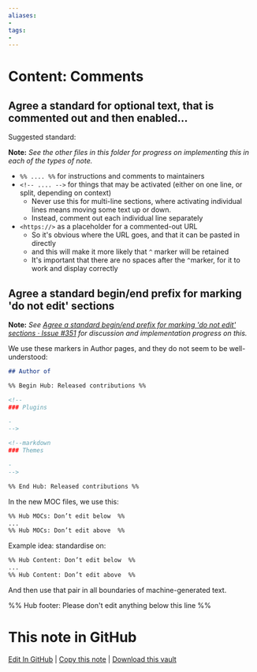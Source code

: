 ```yaml
---
aliases:
- 
tags:
- 
---
```


# Content: Comments

## Agree a standard for optional text, that is commented out and then enabled...

Suggested standard:

**Note:** *See the other files in this folder for progress on implementing this in each of the types of note.*

- `%% .... %%` for instructions and comments to maintainers
- `<!-- .... -->` for things that may be activated (either on one line, or split, depending on context)
    - Never use this for multi-line sections, where activating individual lines means moving some text up or down.
    - Instead, comment out each individual line separately
- `<https://>` as a placeholder for a commented-out URL
    - So it's obvious where the URL goes, and that it can be pasted in directly
    - and this will make it more likely that `^` marker will be retained
    - It's important that there are no spaces after the `^`marker, for it to work and display correctly

## Agree a standard begin/end prefix for marking 'do not edit' sections

**Note:** *See [Agree a standard begin/end prefix for marking 'do not edit' sections · Issue #351](https://github.com/obsidian-community/obsidian-hub/issues/351) for discussion and implementation progress on this.*

We use these markers in Author pages, and they do not seem to be well-understood:

```markdown
## Author of

%% Begin Hub: Released contributions %%

<!--
### Plugins

- 
-->

<!--markdown
### Themes

- 
-->

%% End Hub: Released contributions %%
```

In the new MOC files, we use this:

```markdown
%% Hub MOCs: Don’t edit below  %%
...
%% Hub MOCs: Don’t edit above  %%
```

Example idea: standardise on:

```markdown
%% Hub Content: Don’t edit below  %%
...
%% Hub Content: Don’t edit above  %%
```

And then use that pair in all boundaries of machine-generated text.

%% Hub footer: Please don't edit anything below this line %%

# This note in GitHub

<span class="git-footer">[Edit In GitHub](https://github.dev/obsidian-community/obsidian-hub/blob/main/00%20-%20Contribute%20to%20the%20Obsidian%20Hub/03%20Contributor%20Notes/03.02%20Design%20Decisions/Content%20Comments.md "git-hub-edit-note") | [Copy this note](https://raw.githubusercontent.com/obsidian-community/obsidian-hub/main/00%20-%20Contribute%20to%20the%20Obsidian%20Hub/03%20Contributor%20Notes/03.02%20Design%20Decisions/Content%20Comments.md "git-hub-copy-note") | [Download this vault](https://github.com/obsidian-community/obsidian-hub/archive/refs/heads/main.zip "git-hub-download-vault") </span>
